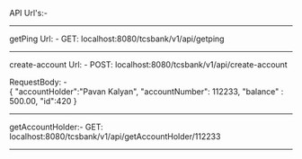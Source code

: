 API Url's:-
******************************************************************************
getPing Url: - 		GET: localhost:8080/tcsbank/v1/api/getping 

*******************************************************************************

create-account Url: - 	POST: localhost:8080/tcsbank/v1/api/create-account

RequestBody: -	
			{
    				"accountHolder":"Pavan Kalyan",
    				"accountNumber": 112233,
    				"balance" : 500.00,
    				"id":420
			}
*****************************************************************************
getAccountHolder:- GET: localhost:8080/tcsbank/v1/api/getAccountHolder/112233

*****************************************************************************			